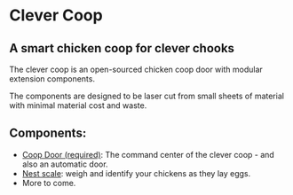 # Clever Coop
## A smart chicken coop for clever chooks

The clever coop is an open-sourced chicken coop door with modular extension components.

The components are designed to be laser cut from small sheets of material with minimal material cost and waste.

## Components:

* [Coop Door (required)](door): The command center of the clever coop - and also an automatic door.
* [Nest scale](scale): weigh and identify your chickens as they lay eggs.
* More to come.
